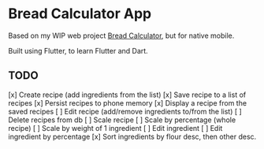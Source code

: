 # Bread Calculator App

Based on my WIP web project [Bread Calculator](https://github.com/juanojeda/bread-calculator), but for native mobile.

Built using Flutter, to learn Flutter and Dart.


## TODO

[x] Create recipe (add ingredients from the list)
[x] Save recipe to a list of recipes
[x] Persist recipes to phone memory
[x] Display a recipe from the saved recipes
[ ] Edit recipe (add/remove ingredients to/from the list)
[ ] Delete recipes from db
[ ] Scale recipe
  [ ] Scale by percentage (whole recipe)
  [ ] Scale by weight of 1 ingredient
[ ] Edit ingredient
[ ] Edit ingredient by percentage
[x] Sort ingredients by flour desc, then other desc.